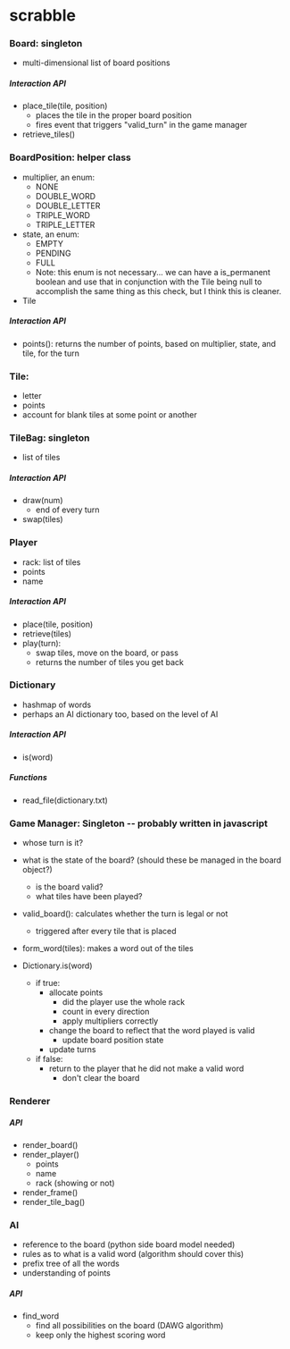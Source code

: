 scrabble
========

### Board: singleton
- multi-dimensional list of board positions

##### Interaction API
- place_tile(tile, position)
	- places the tile in the proper board position
	- fires event that triggers "valid_turn" in the game manager
- retrieve_tiles()


### BoardPosition: helper class
- multiplier, an enum:
	- NONE
	- DOUBLE_WORD
	- DOUBLE_LETTER
	- TRIPLE_WORD
	- TRIPLE_LETTER
- state, an enum:
	- EMPTY
	- PENDING
	- FULL
	- Note: this enum is not necessary...  we can have a is_permanent boolean and use that in conjunction with the Tile being null to accomplish the same thing as this check, but I think this is cleaner.
- Tile

##### Interaction API
- points(): returns the number of points, based on multiplier, state, and tile, for the turn


### Tile:
- letter
- points
- account for blank tiles at some point or another

### TileBag: singleton
- list of tiles

##### Interaction API
- draw(num)
	- end of every turn
- swap(tiles)


### Player
- rack: list of tiles
- points
- name

##### Interaction API
- place(tile, position)
- retrieve(tiles)
- play(turn):
	- swap tiles, move on the board, or pass
	- returns the number of tiles you get back


### Dictionary
- hashmap of words
- perhaps an AI dictionary too, based on the level of AI

##### Interaction API
- is(word)

##### Functions
- read_file(dictionary.txt)


### Game Manager: Singleton -- probably written in javascript
- whose turn is it?
- what is the state of the board? (should these be managed in the board object?)
	- is the board valid?
	- what tiles have been played?

- valid_board(): calculates whether the turn is legal or not
	- triggered after every tile that is placed
- form_word(tiles): makes a word out of the tiles
- Dictionary.is(word)
	- if true:
		- allocate points
			- did the player use the whole rack
			- count in every direction
			- apply multipliers correctly
		- change the board to reflect that the word played is valid
			- update board position state
		- update turns
	- if false:
		- return to the player that he did not make a valid word
			- don't clear the board


### Renderer

##### API
- render_board()
- render_player()
	- points
	- name
	- rack (showing or not)
- render_frame()
- render_tile_bag()


### AI
- reference to the board (python side board model needed)
- rules as to what is a valid word (algorithm should cover this)
- prefix tree of all the words
- understanding of points

##### API
- find_word
	- find all possibilities on the board (DAWG algorithm)
	- keep only the highest scoring word
